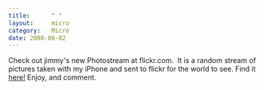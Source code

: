 ```yaml
---
title:      " "
layout:     micro
category:   Micro
date: 2008-06-02
---
```


Check out jimmy's new Photostream at flickr.com.  It is a random stream of pictures taken with my iPhone and sent to flickr for the world to see.  Find it [here!](http://www.flickr.com/photos/27287323@N04) Enjoy, and comment.